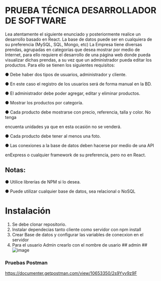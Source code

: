 # PRUEBA TÉCNICA DESARROLLADOR DE SOFTWARE

Lea atentamente el siguiente enunciado y posteriormente realice un desarrollo basado en
React. La base de datos puede ser en cualquiera de su preferencia (MySQL, SQL,
Mongo, etc)
La Empresa tiene diversas prendas, agrupadas en categorías que desea mostrar por
medio de Internet, para ello requiere el desarrollo de una página web donde pueda
visualizar dichas prendas, a su vez que un administrador pueda editar los productos. Para
ello se tienen los siguientes requisitos:

● Debe haber dos tipos de usuarios, administrador y cliente.

● En este caso el registro de los usuarios será de forma manual en la BD.

● El administrador debe poder agregar, editar y eliminar productos.

● Mostrar los productos por categoría.

● Cada producto debe mostrarse con precio, referencia, talla y color. No tenga

encuenta unidades ya que en esta ocasión no se venderá.

● Cada producto debe tener al menos una foto.

● Las conexiones a la base de datos deben hacerse por medio de una API

enExpress o cualquier framework de su preferencia, pero no en React.


## Notas:
● Utilice librerías de NPM si lo desea.

● Puede utilizar cualquier base de datos, sea relacional o NoSQL

# Instalación
1. Se debe clonar repositorio.
2. Instalar dependecias tanto cliente como servidor con npm install
3. Crear Base de datos y configurar las variables de conecxion en el servidor
4. Para el usuario Admin crearlo con el nombre de usario ## admin ##
 ![image](https://github.com/Briyith/PRUEBAREACT/assets/36850688/4ddfe60a-2680-44e1-9c20-362a1508b3c3)

### Pruebas Postman

https://documenter.getpostman.com/view/10653350/2s9Yyv9z9F

